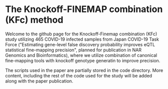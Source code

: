 # The Knockoff-FINEMAP combination (KFc) method
Welcome to the github page for the Knockoff-Finemap combination (KFc) study utilizing 465 COVID-19 infected samples from Japan COVID-19 Task Force ("Estimating gene-level false discovery probability improves eQTL statistical fine-mapping precision", planned for publication in NAR Genomics and Bioinformatics), where we utilize combination of canonical fine-mapping tools with knockoff genotype generatin to improve precision.

The scripts used in the paper are partially stored in the code directory. More content, including the rest of the code used for the study will be added along with the paper publication.
